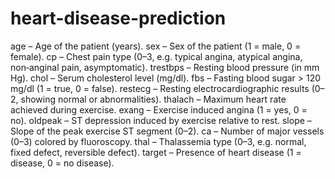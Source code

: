 # heart-disease-prediction

age – Age of the patient (years).
sex – Sex of the patient (1 = male, 0 = female).
cp – Chest pain type (0–3, e.g. typical angina, atypical angina, non‑anginal pain, asymptomatic).
trestbps – Resting blood pressure (in mm Hg).
chol – Serum cholesterol level (mg/dl).
fbs – Fasting blood sugar > 120 mg/dl (1 = true, 0 = false).
restecg – Resting electrocardiographic results (0–2, showing normal or abnormalities).
thalach – Maximum heart rate achieved during exercise.
exang – Exercise induced angina (1 = yes, 0 = no).
oldpeak – ST depression induced by exercise relative to rest.
slope – Slope of the peak exercise ST segment (0–2).
ca – Number of major vessels (0–3) colored by fluoroscopy.
thal – Thalassemia type (0–3, e.g. normal, fixed defect, reversible defect).
target – Presence of heart disease (1 = disease, 0 = no disease).
